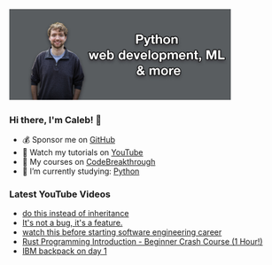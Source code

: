 <img src="github-cover-photo-my-face.jpg" width="400px" />

### Hi there, I'm Caleb! 🍛

- 💰 Sponsor me on [GitHub](https://github.com/sponsors/CalebCurry)
- 🎥 Watch my tutorials on [YouTube](https://www.youtube.com/calebthevideomaker2)
- 📗 My courses on [CodeBreakthrough](https://www.codebreakthrough.com)
- 🤔 I’m currently studying: [Python](https://www.youtube.com/watch?v=s3IvdkCq2_c&t=4254s)

### Latest YouTube Videos
<!-- YOUTUBE:START -->
- [do this instead of inheritance](https://www.youtube.com/watch?v=bffL82VoO7A)
- [It&#39;s not a bug, it&#39;s a feature.](https://www.youtube.com/watch?v=_2V33tl83zM)
- [watch this before starting software engineering career](https://www.youtube.com/watch?v=OIfkfgZTXdk)
- [Rust Programming Introduction - Beginner Crash Course &lpar;1 Hour!&rpar;](https://www.youtube.com/watch?v=jAm7xrRxEUE)
- [IBM backpack on day 1](https://www.youtube.com/watch?v=myWUTh-meIM)
<!-- YOUTUBE:END -->
